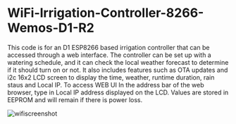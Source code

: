 # WiFi-Irrigation-Controller-8266-Wemos-D1-R2

This code is for an D1 ESP8266 based irrigation controller that can be accessed through a web interface. The controller can be set up with a watering schedule, and it can check the local weather forecast to determine if it should turn on or not. It also includes features such as OTA updates and i2c 16x2 LCD screen to display the time, weather, runtime duration, rain staus and Local IP. 
To access WEB UI In the address bar of the web browser, type in Local IP address displayed on the LCD. Values are stored in EEPROM and will remain if there is power loss. 

![wifiscreenshot](https://user-images.githubusercontent.com/72150418/226173638-a606b81d-12ab-4713-b665-bb9a26570851.png)

